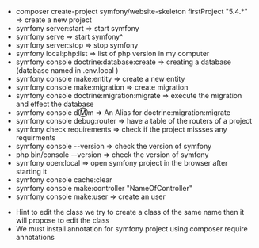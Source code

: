- composer create-project symfony/website-skeleton firstProject "5.4.*"     => create a new project
- symfony server:start  => start symfony
- symfony serve  => start symfony^
- symfony server:stop => stop symfony
- symfony local:php:list  => list of php version in my computer
- symfony console doctrine:database:create  => creating a database (database named in .env.local )
- symfony console make:entity  => create a new entity 
- symfony console make:migration => create migration 
- symfony console doctrine:migration:migrate  => execute the migration and effect the database
- symfony console d:m:m => An Alias for doctrine:migration:migrate
- symfony console debug:router => have a table of the routers of a project
- symfony check:requirements => check if the project missses any requirments
- symfony console --version => check the version of symfony
- php bin/console --version => check the version of symfony
- symfony open:local => open symfony project in the browser after starting it
- symfony console cache:clear
- symfony console make:controller "NameOfController"
- symfony console make:user => create an user





* Hint to edit the class we try to create a class of the same name then it will propose to edit the class
* We must install annotation for symfony project using composer require annotations